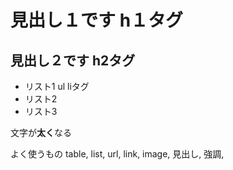 # 見出し１です h１タグ

## 見出し２です h2タグ

- リスト1 ul liタグ
- リスト2
- リスト3

文字が**太く**なる

よく使うもの
table, list, url, link, image, 見出し, 強調, 